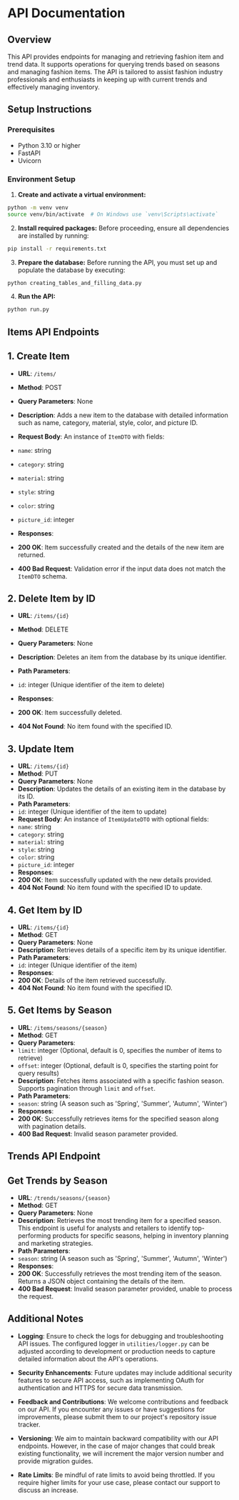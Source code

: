 # API Documentation

## Overview


This API provides endpoints for managing and retrieving fashion item and trend data. It supports operations for querying trends based on seasons and managing fashion items. The API is tailored to assist fashion industry professionals and enthusiasts in keeping up with current trends and effectively managing inventory.

## Setup Instructions


### Prerequisites
- Python 3.10 or higher
- FastAPI
- Uvicorn

### Environment Setup


1. **Create and activate a virtual environment:**
  ```bash
  python -m venv venv
  source venv/bin/activate  # On Windows use `venv\Scripts\activate`
  ```
2. **Install required packages:**
  Before proceeding, ensure all dependencies are installed by running:
  ```bash
  pip install -r requirements.txt
  ```
3. **Prepare the database:**
  Before running the API, you must set up and populate the database by executing:
  ```bash
  python creating_tables_and_filling_data.py
  ```
4. **Run the API:**
  ```bash
  python run.py
  ```
## Items API Endpoints


## 1. Create Item


- **URL**: `/items/`
- **Method**: POST
- **Query Parameters**: None
- **Description**: Adds a new item to the database with detailed information such as name, category, material, style, color, and picture ID.
- **Request Body**: An instance of `ItemDTO` with fields:
 - `name`: string
 - `category`: string
 - `material`: string
 - `style`: string
 - `color`: string
 - `picture_id`: integer

- **Responses**:
 - **200 OK**: Item successfully created and the details of the new item are returned.
 - **400 Bad Request**: Validation error if the input data does not match the `ItemDTO` schema.


## 2. Delete Item by ID


- **URL**: `/items/{id}`
- **Method**: DELETE
- **Query Parameters**: None
- **Description**: Deletes an item from the database by its unique identifier.

- **Path Parameters**:
 - `id`: integer (Unique identifier of the item to delete)
- **Responses**:
 - **200 OK**: Item successfully deleted.
 - **404 Not Found**: No item found with the specified ID.

## 3. Update Item


- **URL**: `/items/{id}`
- **Method**: PUT
- **Query Parameters**: None
- **Description**: Updates the details of an existing item in the database by its ID.
- **Path Parameters**:
 - `id`: integer (Unique identifier of the item to update)
- **Request Body**: An instance of `ItemUpdateDTO` with optional fields:
 - `name`: string
 - `category`: string
 - `material`: string
 - `style`: string
 - `color`: string
 - `picture_id`: integer
- **Responses**:
 - **200 OK**: Item successfully updated with the new details provided.
 - **404 Not Found**: No item found with the specified ID to update.


## 4. Get Item by ID


- **URL**: `/items/{id}`
- **Method**: GET
- **Query Parameters**: None
- **Description**: Retrieves details of a specific item by its unique identifier.
- **Path Parameters**:
 - `id`: integer (Unique identifier of the item)
- **Responses**:
 - **200 OK**: Details of the item retrieved successfully.
 - **404 Not Found**: No item found with the specified ID.


## 5. Get Items by Season

- **URL**: `/items/seasons/{season}`
- **Method**: GET
- **Query Parameters**:
 - `limit`: integer (Optional, default is 0, specifies the number of items to retrieve)
 - `offset`: integer (Optional, default is 0, specifies the starting point for query results)
- **Description**: Fetches items associated with a specific fashion season. Supports pagination through `limit` and `offset`.
- **Path Parameters**:
 - `season`: string (A season such as 'Spring', 'Summer', 'Autumn', 'Winter')
- **Responses**:
 - **200 OK**: Successfully retrieves items for the specified season along with pagination details.
 - **400 Bad Request**: Invalid season parameter provided.


## Trends API Endpoint


## Get Trends by Season
- **URL**: `/trends/seasons/{season}`
- **Method**: GET
- **Query Parameters**: None
- **Description**: Retrieves the most trending item for a specified season. This endpoint is useful for analysts and retailers to identify top-performing products for specific seasons, helping in inventory planning and marketing strategies.
- **Path Parameters**:
 - `season`: string (A season such as 'Spring', 'Summer', 'Autumn', 'Winter')
- **Responses**:
 - **200 OK**: Successfully retrieves the most trending item of the season. Returns a JSON object containing the details of the item.
 - **400 Bad Request**: Invalid season parameter provided, unable to process the request.

## Additional Notes

- **Logging**: Ensure to check the logs for debugging and troubleshooting API issues. The configured logger in `utilities/logger.py` can be adjusted according to development or production needs to capture detailed information about the API's operations.
  
- **Security Enhancements**: Future updates may include additional security features to secure API access, such as implementing OAuth for authentication and HTTPS for secure data transmission.
- **Feedback and Contributions**: We welcome contributions and feedback on our API. If you encounter any issues or have suggestions for improvements, please submit them to our project's repository issue tracker.


- **Versioning**: We aim to maintain backward compatibility with our API endpoints. However, in the case of major changes that could break existing functionality, we will increment the major version number and provide migration guides.
  
- **Rate Limits**: Be mindful of rate limits to avoid being throttled. If you require higher limits for your use case, please contact our support to discuss an increase.


